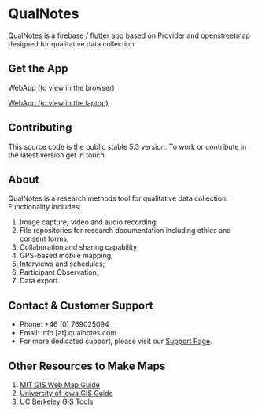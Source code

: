 # QualNotes

QualNotes is a firebase / flutter app based on Provider and openstreetmap  designed for qualitative data collection. 

## Get the App

<a href="https://play.google.com/store/apps/details?id=com.qualnotes.qualnote">
</a>

<a href="https://apps.apple.com/app/qualnote/id1640227388">
</a>

<a href="http://www.qualnotes.com/gotolead.html">
</a>

WebApp (to view in the browser)

[WebApp (to view in the laptop)](https://qnweb-5f924.web.app/#/home)

## Contributing

This source code is the public stable 5.3 version. To work or contribute in the latest version get in touch.

## About

QualNotes is a research methods tool for qualitative data collection. Functionality includes:

1. Image capture; video and audio recording;
2. File repositories for research documentation including ethics and consent forms;
3. Collaboration and sharing capability;
4. GPS-based mobile mapping;
5. Interviews and schedules;
6. Participant Observation;
7. Data export.


## Contact & Customer Support

- Phone: +46 (0) 769025094
- Email: info [at] qualnotes.com
- For more dedicated support, please visit our [Support Page](https://www.qualnotes.com/support.html).

## Other Resources to Make Maps

1. [MIT GIS Web Map Guide](https://libguides.mit.edu/gis/webmap)
2. [University of Iowa GIS Guide](https://guides.lib.uiowa.edu/c.php?g=132116&p=2713587)
3. [UC Berkeley GIS Tools](https://guides.lib.berkeley.edu/gis/tools)
